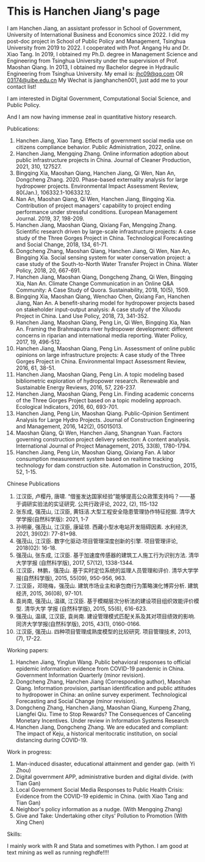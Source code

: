 # This is Hanchen Jiang's page

I am Hanchen Jiang, an assistant professor in School of Government, University of International Business and Economics since 2022. I did my post-doc project in School of Public Policy and Management, Tsinghua University from 2019 to 2022. I cooperated with Prof. Angang Hu and Dr. Xiao Tang.
In 2019, I obtained my Ph.D. degree in Management Science and Engineering from Tsinghua University under the supervision of Prof. Maoshan Qiang. In 2013, I obtained my Bachelor degree in Hydraulic Engineering from Tsinghua University.
My email is: jhc09@qq.com OR 03174@uibe.edu.cn
My Wechat is jianghanchen001, just add me to your contact list!


I am interested in Digital Government, Computational Social Science, and Public Policy.

And I am now having immense zeal in quantitative history research. 


Publications:

1. Hanchen Jiang, Xiao Tang. Effects of government social media use on citizens compliance behavior. Public Administration, 2022, online.
2. Hanchen Jiang, Mengqing Zhang. Online information adoption about public infrastructure projects in China. Journal of Cleaner Production, 2021, 310, 127527.
3. Bingqing Xia, Maoshan Qiang, Hanchen Jiang, Qi Wen, Nan An, Dongcheng Zhang. 2020. Phase-based externality analysis for large hydropower projects. Environmental Impact Assessment Review, 80(Jan.), 106332.1-106332.12. 
4. Nan An, Maoshan Qiang, Qi Wen, Hanchen Jiang, Bingqing Xia. Contribution of project managers’ capability to project ending performance under stressful conditions. European Management Journal. 2019, 37, 198-209.
5. Hanchen Jiang, Maoshan Qiang, Qixiang Fan, Mengqing Zhang. Scientific research driven by large-scale infrastructure projects: A case study of the Three Gorges Project in China. Technological Forecasting and Social Change, 2018, 134, 61-71.
6. Dongcheng Zhang, Maoshan Qiang, Hanchen Jiang, Qi Wen, Nan An, Bingqing Xia. Social sensing system for water conservation project: a case study of the South-to-North Water Transfer Project in China. Water Policy, 2018, 20, 667-691.
7. Hanchen Jiang, Maoshan Qiang, Dongcheng Zhang, Qi Wen, Bingqing Xia, Nan An. Climate Change Communication in an Online Q&A Community: A Case Study of Quora. Sustainability, 2018, 10(5), 1509.
8. Bingqing Xia, Maoshan Qiang, Wenchao Chen, Qixiang Fan, Hanchen Jiang, Nan An. A benefit-sharing model for hydropower projects based on stakeholder input-output analysis: A case study of the Xiluodu Project in China. Land Use Policy, 2018, 73, 341-352.
9. Hanchen Jiang, Maoshan Qiang, Peng Lin, Qi Wen, Bingqing Xia, Nan An. Framing the Brahmaputra river hydropower development: different concerns in riparian and international media reporting. Water Policy, 2017, 19, 496-512.
10. Hanchen Jiang, Maoshan Qiang, Peng Lin. Assessment of online public opinions on large infrastructure projects: A case study of the Three Gorges Project in China. Environmental Impact Assessment Review, 2016, 61, 38-51.
11. Hanchen Jiang, Maoshan Qiang, Peng Lin. A topic modeling based bibliometric exploration of hydropower research. Renewable and Sustainable Energy Reviews, 2016, 57, 226-237.
12. Hanchen Jiang, Maoshan Qiang, Peng Lin. Finding academic concerns of the Three Gorges Project based on a topic modeling approach. Ecological Indicators, 2016, 60, 693-701.
13. Hanchen Jiang, Peng Lin, Maoshan Qiang. Public-Opinion Sentiment Analysis for Large Hydro Projects. Journal of Construction Engineering and Management, 2016, 142(2), 05015013.
14. Maoshan Qiang, Qi Wen, Hanchen Jiang, Shangnan Yuan. Factors governing construction project delivery selection: A content analysis. International Journal of Project Management, 2015, 33(8), 1780-1794.
15. Hanchen Jiang, Peng Lin, Maoshan Qiang, Qixiang Fan. A labor consumption measurement system based on realtime tracking technology for dam construction site. Automation in Construction, 2015, 52, 1-15. 

Chinese Publications

1. 江汉臣, 卢樱丹, 唐啸. “借鉴发达国家经验”能够提高公众政策支持吗？——基于调研实验法的实证研究. 公共行政评论, 2022, (2), 115-132
2. 张东成, 强茂山, 江汉臣, 黄钰洁.大型工程安全隐患管理协作特征挖掘. 清华大学学报(自然科学版): 2021, 1-7
3. 孙明豪, 强茂山, 江汉臣, 康延领. 西藏小型水电站开发阻碍因素. 水利经济, 2021, 39(02): 77-81+98.
4. 强茂山, 江汉臣. 数字化驱动:项目管理深度创新的引擎. 项目管理评论, 2018(02): 16-18.
5. 强茂山, 张东成, 江汉臣. 基于加速度传感器的建筑工人施工行为识别方法. 清华大学学报 (自然科学版), 2017, 57(12), 1338-1344.
6. 江汉臣，林鹏，强茂山. 基于实时定位系统的监理人员管理和评价. 清华大学学报(自然科学版), 2015, 55(09), 950-956, 963.
7. 江汉臣，邓晓梅，强茂山. 建筑市场业主和承包商行为策略演化博弈分析. 建筑经济, 2015, 36(08), 97-101.
8. 袁尚南, 强茂山, 温祺, 江汉臣. 基于模糊层次分析法的建设项目组织效能评价模型. 清华大学 学报 (自然科学版), 2015, 55(6), 616-623.
9. 强茂山, 温祺, 江汉臣, 袁尚南. 建设管理模式匹配关系及其对项目绩效的影响. 同济大学学报(自然科学版), 2015, 43(1), 0160-0166.
10. 江汉臣, 强茂山. 四种项目管理成熟度模型的比较研究. 项目管理技术, 2013, (7), 17-22.

Working papers:

1. Hanchen Jiang, Yinglun Wang. Public behavioral responses to official epidemic information: evidence from COVID-19 pandemic in China. Government Information Quarterly (minor revision).
2. Dongcheng Zhang, Hanchen Jiang (Corresponding author), Maoshan Qiang. Information provision, partisan identification and public attitudes to hydropower in China: an online survey experiment. Technological Forecasting and Social Change (minor revision).
3. Dongcheng Zhang, Hanchen Jiang, Maoshan Qiang, Kunpeng Zhang, Liangfei Qiu. Time to Stop Rewards? The Consequences of Canceling Monetary Incentives. Under review in Information Systems Research
4. Hanchen Jiang, Dongcheng Zhang. We are educated and compliant: The impact of Keju, a historical meritocratic institution, on social distancing during COVID-19.  

Work in progress:

1. Man-induced disaster, educational attainment and gender gap. (with Yi Zhou)
2. Digital government APP, administrative burden and digital divide. (with Tian Gan)
3. Local Government Social Media Responses to Public Health Crisis: Evidence from the COVID-19 epidemic in China. (with Xiao Tang and Tian Gan)
4. Neighbor's policy information as a nudge. (With Mengqing Zhang)
5. Give and Take: Undertaking other citys’ Pollution to Promotion (With Xing Chen)



Skills:

I mainly work with R and Stata and sometimes with Python. I am good at text mining as well as running reghdfe!!!!
